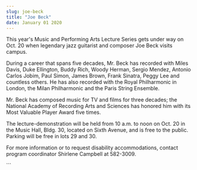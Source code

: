 ```yaml
---
slug: joe-beck
title: "Joe Beck"
date: January 01 2020
---
```


 
<p>
  This year's Music and Performing Arts Lecture Series gets under way on Oct. 20
  when legendary jazz guitarist and composer Joe Beck visits campus.
</p>
<p>
  During a career that spans five decades, Mr. Beck has recorded with Miles
  Davis, Duke Ellington, Buddy Rich, Woody Herman, Sergio Mendez, Antonio Carlos
  Jobim, Paul Simon, James Brown, Frank Sinatra, Peggy Lee and countless others.
  He has also recorded with the Royal Philharmonic in London, the Milan
  Philharmonic and the Paris String Ensemble.
</p>
<p>
  Mr. Beck has composed music for TV and films for three decades; the National
  Academy of Recording Arts and Sciences has honored him with its Most Valuable
  Player Award five times.
</p>
<p>
  The lecture-demonstration will be held from 10 a.m. to noon on Oct. 20 in the
  Music Hall, Bldg. 30, located on Sixth Avenue, and is free to the public.
  Parking will be free in lots 29 and 30.
</p>
<p>
  For more information or to request disability accommodations, contact program
  coordinator Shirlene Campbell at 582-3009.
</p>
```
